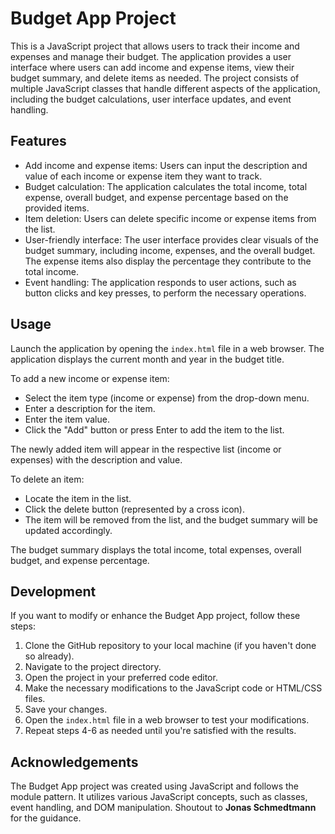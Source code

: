 # Budget App Project

This is a JavaScript project that allows users to track their income and expenses and manage their budget. The application provides a user interface where users can add income and expense items, view their budget summary, and delete items as needed. The project consists of multiple JavaScript classes that handle different aspects of the application, including the budget calculations, user interface updates, and event handling.

## Features

- Add income and expense items: Users can input the description and value of each income or expense item they want to track.
- Budget calculation: The application calculates the total income, total expense, overall budget, and expense percentage based on the provided items.
- Item deletion: Users can delete specific income or expense items from the list.
- User-friendly interface: The user interface provides clear visuals of the budget summary, including income, expenses, and the overall budget. The expense items also display the percentage they contribute to the total income.
- Event handling: The application responds to user actions, such as button clicks and key presses, to perform the necessary operations.

## Usage

Launch the application by opening the `index.html` file in a web browser.
The application displays the current month and year in the budget title.

To add a new income or expense item:

- Select the item type (income or expense) from the drop-down menu.
- Enter a description for the item.
- Enter the item value.
- Click the "Add" button or press Enter to add the item to the list.

The newly added item will appear in the respective list (income or expenses) with the description and value.

To delete an item:

- Locate the item in the list.
- Click the delete button (represented by a cross icon).
- The item will be removed from the list, and the budget summary will be updated accordingly.

The budget summary displays the total income, total expenses, overall budget, and expense percentage.

## Development

If you want to modify or enhance the Budget App project, follow these steps:

1. Clone the GitHub repository to your local machine (if you haven't done so already).
2. Navigate to the project directory.
3. Open the project in your preferred code editor.
4. Make the necessary modifications to the JavaScript code or HTML/CSS files.
5. Save your changes.
6. Open the `index.html` file in a web browser to test your modifications.
7. Repeat steps 4-6 as needed until you're satisfied with the results.

## Acknowledgements

The Budget App project was created using JavaScript and follows the module pattern. It utilizes various JavaScript concepts, such as classes, event handling, and DOM manipulation. Shoutout to **Jonas Schmedtmann** for the guidance.
